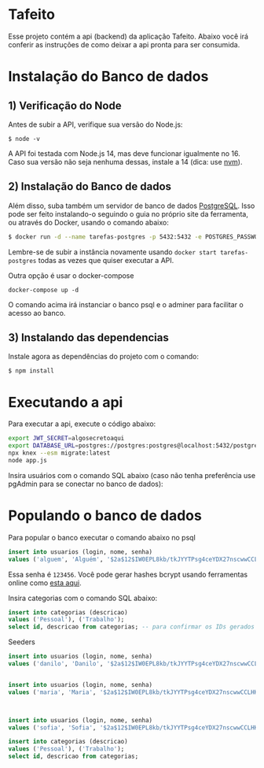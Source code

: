 # Tafeito

Esse projeto contém a api (backend) da aplicação Tafeito. Abaixo você irá conferir as instruções de como deixar a api pronta para ser consumida.

# Instalação do Banco de dados

## 1) Verificação do Node

Antes de subir a API, verifique sua versão do Node.js:

```
$ node -v
```

A API foi testada com Node.js 14, mas deve funcionar igualmente no 16. Caso sua versão não seja nenhuma dessas, instale a 14 (dica: use [nvm](https://github.com/nvm-sh/nvm)).


## 2) Instalação do Banco de dados

Além disso, suba também um servidor de banco de dados [PostgreSQL](https://www.postgresql.org/). Isso pode ser feito instalando-o seguindo o guia no próprio site da ferramenta, ou através do Docker, usando o comando abaixo:

```sh
$ docker run -d --name tarefas-postgres -p 5432:5432 -e POSTGRES_PASSWORD=postgres postgres
```

Lembre-se de subir a instância novamente usando `docker start tarefas-postgres` todas as vezes que quiser executar a API.

Outra opção é usar o docker-compose

```
docker-compose up -d
```

O comando acima irá instanciar o banco psql e o adminer para facilitar o acesso ao banco.

## 3) Instalando das dependencias
Instale agora as dependências do projeto com o comando:

```
$ npm install
```

# Executando a api
Para executar a api, execute o código abaixo:

```sh
export JWT_SECRET=algosecretoaqui
export DATABASE_URL=postgres://postgres:postgres@localhost:5432/postgres
npx knex --esm migrate:latest
node app.js
```

Insira usuários com o comando SQL abaixo (caso não tenha preferência use pgAdmin para se conectar no banco de dados):

# Populando o banco de dados
Para popular o banco executar o comando abaixo no psql

```sql
insert into usuarios (login, nome, senha)
values ('alguem', 'Alguém', '$2a$12$IW0EPL8kb/tkJYYTPsg4ceYDX27nscwwCCLHKteNhb2RDMyEFvzNu');
```

Essa senha é `123456`. Você pode gerar hashes bcrypt usando ferramentas online como [esta aqui](https://bcrypt-generator.com/).

Insira categorias com o comando SQL abaixo:

```sql
insert into categorias (descricao)
values ('Pessoal'), ('Trabalho');
select id, descricao from categorias; -- para confirmar os IDs gerados
```

Seeders

```sql
insert into usuarios (login, nome, senha)
values ('danilo', 'Danilo', '$2a$12$IW0EPL8kb/tkJYYTPsg4ceYDX27nscwwCCLHKteNhb2RDMyEFvzNu');


insert into usuarios (login, nome, senha)
values ('maria', 'Maria', '$2a$12$IW0EPL8kb/tkJYYTPsg4ceYDX27nscwwCCLHKteNhb2RDMyEFvzNu');



insert into usuarios (login, nome, senha)
values ('sofia', 'Sofia', '$2a$12$IW0EPL8kb/tkJYYTPsg4ceYDX27nscwwCCLHKteNhb2RDMyEFvzNu');

insert into categorias (descricao)
values ('Pessoal'), ('Trabalho');
select id, descricao from categorias; 
```
